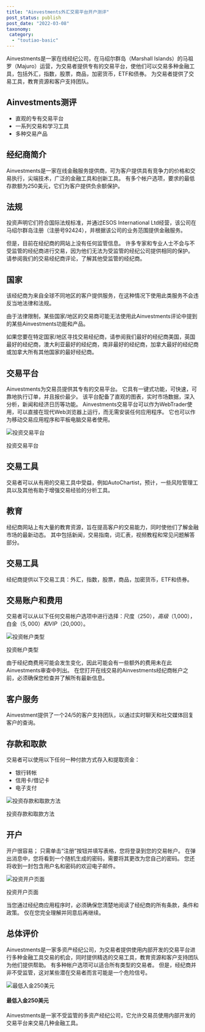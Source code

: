 ```yaml
---
title: "Ainvestments外汇交易平台开户测评"
post_status: publish
post_date: "2022-03-08"
taxonomy:
 category: 
  - "toutiao-basic"
---
```


Ainvestments是一家在线经纪公司，在马绍尔群岛（Marshall Islands）的马祖罗（Majuro）运营，为交易者提供专有的交易平台，使他们可以交易多种金融工具，包括外汇，指数，股票，商品，加密货币，ETF和债券。 为交易者提供了交易工具，教育资源和客户支持团队。

## Ainvestments测评
- 直观的专有交易平台
- 一系列交易和学习工具
- 多种交易产品

## 经纪商简介

Ainvestments是一家在线金融服务提供商，可为客户提供具有竞争力的价格和交易执行，尖端技术，广泛的金融工具和创新工具。 有多个帐户选项，要求的最低存款额为250美元，它们为客户提供负余额保护。

## 法规

投资声明它们符合国际法规标准，并通过ESOS International Ltd经营，该公司在马绍尔群岛注册（注册号92424），并根据该公司的业务范围提供金融服务。

但是，目前在经纪商的网站上没有任何监管信息。 许多专家和专业人士不会与不受监管的经纪商进行交易，因为他们无法为受监管的经纪公司提供相同的保护。 请参阅我们的交易经纪商评论，了解其他受监管的经纪商。

## 国家

该经纪商为来自全球不同地区的客户提供服务，在这种情况下使用此类服务​​不会违反当地法律和法规。

由于法律限制，某些国家/地区的交易商可能无法使用此Ainvestments评论中提到的某些Ainvestments功能和产品。

如果您要在特定国家/地区寻找交易经纪商，请参阅我们最好的经纪商美国，英国最好的经纪商，澳大利亚最好的经纪商，南非最好的经纪商，加拿大最好的经纪商或加拿大所有其他国家的最好经纪商。

## 交易平台

Ainvestments为交易员提供其专有的交易平台。 它具有一键式功能，可快速，可靠地执行订单，并且报价最少。 该平台配备了直观的图表，实时市场数据，深入分析，新闻和经济日历等功能。 Ainvestments交易平台可以作为WebTrader使用，可以直接在现代Web浏览器上运行，而无需安装任何应用程序。 它也可以作为移动交易应用程序和平板电脑交易者使用。

![投资交易平台](https://cdn.fendou.la/funstoutiao/2020/11/Ainvestments-Review-Trading-Platform-.jpg "投资交易平台")

投资交易平台

## 交易工具

交易者可以从有用的交易工具中受益，例如AutoChartist，预计，一些风险管理工具以及其他有助于增强交易经验的分析工具。

## 教育

经纪商网站上有大量的教育资源，旨在提高客户的交易能力，同时使他们了解金融市场的最新动态。 其中包括新闻，交易指南，词汇表，视频教程和常见问题解答部分。

## 交易工具

经纪商提供以下交易工具：外汇，指数，股票，商品，加密货币，ETF和债券。

## 交易账户和费用

交易者可以从以下任何交易帐户选项中进行选择：尺度（$250），高级（$1,000），白金（$5,000）和VIP（$20,000）。

![投资帐户类型](https://cdn.fendou.la/funstoutiao/2020/11/Ainvestments-Review-Account-Types.jpg "投资帐户类型")

投资帐户类型

由于经纪商费用可能会发生变化，因此可能会有一些额外的费用未在此Ainvestments审查中列出。 在您打开在线交易的Ainvestments经纪商帐户之前，必须确保您检查并了解所有最新信息。

## 客户服务

Ainvestment提供了一个24/5的客户支持团队，以通过实时聊天和社交媒体回复客户的查询。

## 存款和取款

交易者可以使用以下任何一种付款方式存入和提取资金：
- 银行转帐
- 信用卡/借记卡
- 电子支付

![投资存款和取款方法](https://cdn.fendou.la/funstoutiao/2020/11/Ainvestments-Review-Deposit-and-Withdrawal-Methods.jpg "投资存款和取款方法")

投资存款和取款方法

## 开户

开户很容易； 只需单击“注册”按钮并填写表格，您将登录到您的交易帐户。 在弹出消息中，您将看到一个随机生成的密码，需要将其更改为您自己的密码。 您还将收到一封包含用户名和密码的欢迎电子邮件。

![投资开户页面](https://cdn.fendou.la/funstoutiao/2020/11/Ainvestments-Review-Account-Opening-Page.jpg "投资开户页面")

投资开户页面

当您通过经纪商应用程序时，必须确保您清楚地阅读了经纪商的所有条款，条件和政策。 仅在您完全理解并同意后再继续。

## 总体评价

Ainvestments是一家多资产经纪公司，为交易者提供使用内部开发的交易平台进行多种金融工具交易的机会，同时提供精选的交易工具，教育资源和客户支持团队为他们提供帮助。 有多种帐户选项可以适合所有类型的交易者。 但是，经纪商并非不受监管，这对某些潜在交易者而言可能是一个危险信号。

![最低入金250美元](https://cdn.fendou.la/funstoutiao/2020/11/Ainvestments-Logo.png)

#### 最低入金250美元

Ainvestments是一家不受监管的多资产经纪公司，它允许交易员使用内部开发的交易平台来交易几种金融工具。
